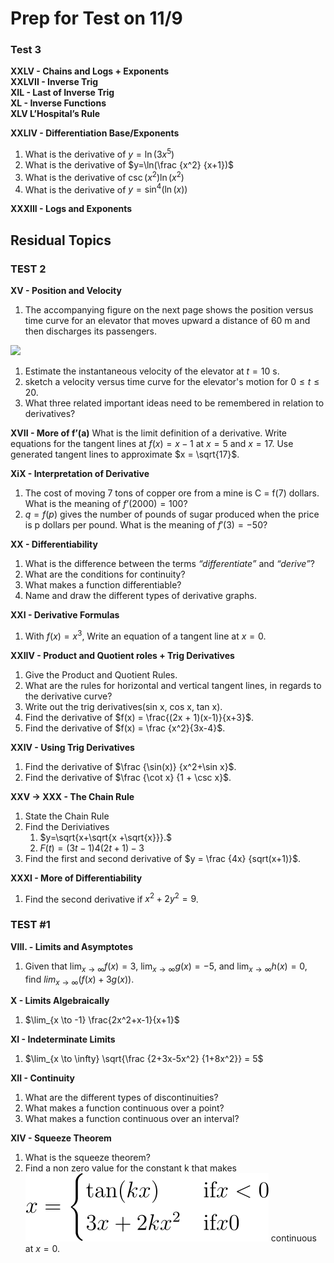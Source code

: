 # Prep for Test on 11/9


### Test 3

**XXLV - Chains and Logs + Exponents**\
**XXLVII - Inverse Trig**\
**XIL - Last of Inverse Trig**\
**XL - Inverse Functions**\
**XLV L’Hospital’s Rule**

**XXLIV - Differentiation Base/Exponents** 
1. What is the derivative of $y=\ln(3x^5)$
2. What is the derivative of $y=\ln(\frac {x^2} {x+1})$
3. What is the derivative of $\csc(x^2)\ln(x^2)$
4. What is the derivative of $y=\sin^4(\ln(x))$

**XXXIII - Logs and Exponents**



## Residual Topics
### TEST 2

**XV - Position and Velocity**
1. The accompanying figure on the next page shows the position versus time curve for an elevator that moves upward a distance of 60 m and then discharges its passengers.
 <img src="3TestMaterials/Screenshot 2023-11-05 at 1.09.35 PM.png" width = 150 display= block margin-left= auto margin-right= auto width= 50%>

   1. Estimate the instantaneous velocity of the elevator at $t = 10$ s.
   2. sketch a velocity versus time curve for the elevator's motion for $0 ≤ t ≤ 20$.
3. What three related important ideas need to be remembered in relation to derivatives?

**XVII - More of f’(a)**
What is the limit definition of a derivative.
Write equations for the tangent lines at $f(x) = x-1$ at $x = 5$ and $x = 17$.
Use generated tangent lines to approximate $x = \sqrt{17}$.

**XiX - Interpretation of Derivative**

1. The cost of moving 7 tons of copper ore from a mine is C = f(7) dollars. What is the meaning of $f’(2000) = 100$?
2. $q = f(p)$ gives the number of pounds of sugar produced when the price is p dollars per pound. What is the meaning of $f'(3) = -50$?

**XX - Differentiability**

1. What is the difference between the terms _“differentiate”_ and _“derive”_?
2. What are the conditions for continuity?
3. What makes a function differentiable?
4. Name and draw the different types of derivative graphs.

**XXI - Derivative Formulas**

1. With $f(x) = x^3$, Write an equation of a tangent line at $x = 0$.

**XXIIV - Product and Quotient roles + Trig Derivatives**

1. Give the Product and Quotient Rules.
2. What are the rules for horizontal and vertical tangent lines, in regards to the derivative curve?
3. Write out the trig derivatives(sin x, cos x, tan x).
4. Find the derivative of $f(x) = \frac{(2x + 1)(x-1)}{x+3}$.
5. Find the derivative of $f(x) = \frac {x^2}{3x-4}$.

**XXIV - Using Trig Derivatives**

1. Find the derivative of $\frac {\sin(x)} {x^2+\sin x}$.
2. Find the derivative of $\frac {\cot x} {1 + \csc x}$.

**XXV $\to$ XXX - The Chain Rule**

1. State the Chain Rule
2. Find the Deriviatives
   1. $y=\sqrt{x+\sqrt{x +\sqrt{x}}}.$
   2. $F(t) = (3t-1)4(2t+1)-3$
3. Find the first and second derivative of $y = \frac {4x} {sqrt(x+1)}$.

**XXXI - More of Differentiability**

1. Find the second derivative if $x^2+2y^2=9$.

### TEST #1

**VIII. - Limits and Asymptotes**

1. Given that $\lim_{x \to \infty} f(x) = 3$, $\lim_{x \to \infty} g(x) = -5$, and $\lim_{x \to \infty} h(x) = 0$, find $lim_{x \to \infty} (f(x) + 3g(x))$.

**X - Limits Algebraically**

1. $\lim_{x \to -1} \frac{2x^2+x-1}{x+1}$

**XI - Indeterminate Limits**

1. $\lim_{x \to \infty} \sqrt{\frac {2+3x-5x^2} {1+8x^2}} = 5$

**XII - Continuity**

1. What are the different types of discontinuities?
2. What makes a function continuous over a point?
3. What makes a function continuous over an interval?

**XIV - Squeeze Theorem**
1. What is the squeeze theorem?
2. Find a non zero value for the constant k that makes <img src="3TestMaterials/CodeCogsEqn.svg"> continuous at $x=0$.


